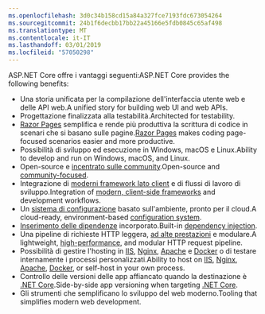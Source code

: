 ```yaml
---
ms.openlocfilehash: 3d0c34b158cd15a84a327fce7193fdc673054264
ms.sourcegitcommit: 24b1f6decbb17bb22a45166e5fdb0845c65af498
ms.translationtype: MT
ms.contentlocale: it-IT
ms.lasthandoff: 03/01/2019
ms.locfileid: "57050298"
---
```

<span data-ttu-id="b0023-101">ASP.NET Core offre i vantaggi seguenti:</span><span class="sxs-lookup"><span data-stu-id="b0023-101">ASP.NET Core provides the following benefits:</span></span>

* <span data-ttu-id="b0023-102">Una storia unificata per la compilazione dell'interfaccia utente web e delle API web.</span><span class="sxs-lookup"><span data-stu-id="b0023-102">A unified story for building web UI and web APIs.</span></span>
* <span data-ttu-id="b0023-103">Progettazione finalizzata alla testabilità.</span><span class="sxs-lookup"><span data-stu-id="b0023-103">Architected for testability.</span></span>
* <span data-ttu-id="b0023-104">[Razor Pages](xref:razor-pages/index) semplifica e rende più produttiva la scrittura di codice in scenari che si basano sulle pagine.</span><span class="sxs-lookup"><span data-stu-id="b0023-104">[Razor Pages](xref:razor-pages/index) makes coding page-focused scenarios easier and more productive.</span></span>
* <span data-ttu-id="b0023-105">Possibilità di sviluppo ed esecuzione in Windows, macOS e Linux.</span><span class="sxs-lookup"><span data-stu-id="b0023-105">Ability to develop and run on Windows, macOS, and Linux.</span></span>
* <span data-ttu-id="b0023-106">Open-source e [incentrato sulle community](https://live.asp.net/).</span><span class="sxs-lookup"><span data-stu-id="b0023-106">Open-source and [community-focused](https://live.asp.net/).</span></span>
* <span data-ttu-id="b0023-107">Integrazione di [moderni framework lato client](xref:razor-components/index) e di flussi di lavoro di sviluppo.</span><span class="sxs-lookup"><span data-stu-id="b0023-107">Integration of [modern, client-side frameworks](xref:razor-components/index) and development workflows.</span></span>
* <span data-ttu-id="b0023-108">Un [sistema di configurazione](xref:fundamentals/configuration/index) basato sull'ambiente, pronto per il cloud.</span><span class="sxs-lookup"><span data-stu-id="b0023-108">A cloud-ready, environment-based [configuration system](xref:fundamentals/configuration/index).</span></span>
* <span data-ttu-id="b0023-109">[Inserimento delle dipendenze](xref:fundamentals/dependency-injection) incorporato.</span><span class="sxs-lookup"><span data-stu-id="b0023-109">Built-in [dependency injection](xref:fundamentals/dependency-injection).</span></span>
* <span data-ttu-id="b0023-110">Una pipeline di richieste HTTP leggera, [ad alte prestazioni](https://github.com/aspnet/benchmarks) e modulare.</span><span class="sxs-lookup"><span data-stu-id="b0023-110">A lightweight, [high-performance](https://github.com/aspnet/benchmarks), and modular HTTP request pipeline.</span></span>
* <span data-ttu-id="b0023-111">Possibilità di gestire l'hosting in [IIS](xref:host-and-deploy/iis/index), [Nginx](xref:host-and-deploy/linux-nginx), [Apache](xref:host-and-deploy/linux-apache) e [Docker](xref:host-and-deploy/docker/index) o di testare internamente i processi personalizzati.</span><span class="sxs-lookup"><span data-stu-id="b0023-111">Ability to host on [IIS](xref:host-and-deploy/iis/index), [Nginx](xref:host-and-deploy/linux-nginx), [Apache](xref:host-and-deploy/linux-apache), [Docker](xref:host-and-deploy/docker/index), or self-host in your own process.</span></span>
* <span data-ttu-id="b0023-112">Controllo delle versioni delle app affiancato quando la destinazione è [.NET Core](/dotnet/articles/standard/choosing-core-framework-server).</span><span class="sxs-lookup"><span data-stu-id="b0023-112">Side-by-side app versioning when targeting [.NET Core](/dotnet/articles/standard/choosing-core-framework-server).</span></span>
* <span data-ttu-id="b0023-113">Gli strumenti che semplificano lo sviluppo del web moderno.</span><span class="sxs-lookup"><span data-stu-id="b0023-113">Tooling that simplifies modern web development.</span></span>
